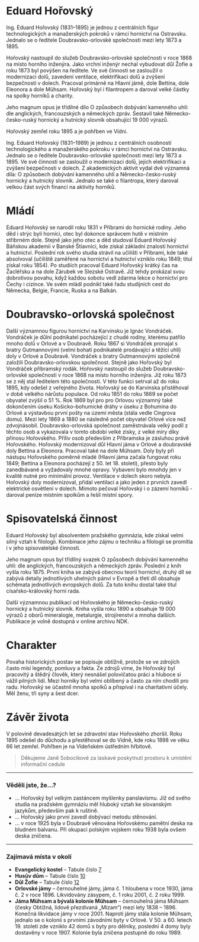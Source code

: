 # Eduard Hořovský

Ing. Eduard Hořovský (1831–1895) je jednou z centrálních figur technologických a manažerských pokroků v rámci hornictví na Ostravsku. Jednalo se o ředitele Doubravsko-orlovské společnosti mezi lety 1873 a 1895.

Hořovský nastoupil do služeb Doubravsko-orlovské společnosti v roce 1868 na místo horního inženýra. Jako vrchní inženýr nechal vybudovat důl Žofie a roku 1873 byl povýšen na ředitele. Ve své činnosti se zasloužil o modernizaci dolů, zavedení ventilace, elektrifikaci dolů a zvýšení bezpečnosti v dolech. Pracoval primárně na Hlavní jámě, dole Bettina, dole Eleonora a dole Mühsam. Hořovský byl i filantropem a daroval velké částky na spolky horníků a charity.

Jeho magnum opus je třídílné dílo O způsobech dobývání kamenného uhlí: dle anglických, francouzských a německých zpráv. Sestavil také Německo-česko-ruský hornický a hutnický slovník obsahující 19 000 výrazů.

Hořovský zemřel roku 1895 a je pohřben ve Vídni.

Ing. Eduard Hořovský (1831–1989) je jednou z centrálních osobností technologického a manažerského pokroku v rámci hornictví na Ostravsku. Jednalo se o ředitele Doubravsko-orlovské společnosti mezi lety 1873 a 1895. Ve své činnosti se zasloužil o modernizaci dolů, jejich elektrifikaci a zvýšení bezpečnosti v dolech. Z akademických aktivit vydal dvě významná díla: O způsobech dobývání kamenného uhlí a Německo-česko-ruský hornický a hutnický slovník. Jednalo se také o filantropa, který daroval velkou část svých financí na aktivity horníků.

# Mládí

Eduard Hořovský se narodil roku 1831 v Příbrami do hornické rodiny. Jeho děd i strýc byli horníci, otec byl dokonce správcem hutě v místním stříbrném dole. Stejně jako jeho otec a děd studoval Eduard Hořovský Báňskou akademii v Banské Štiavnici, kde získal základní znalosti hornictví a hutnictví. Poslední rok svého studia strávil na učilišti v Příbrami, kde také absolvoval (učiliště zaměřené na hornictví a hutnictví vzniklo roku 1849; titul získal roku 1854). Po studiích pracoval Eduard Hořovský krátký čas na Žacléřsku a na dole Zárubek ve Slezské Ostravě. Již tehdy prokázal svou dobrotivou povahu, když každou sobotu vedl zdarma lekce o hornictví pro Čechy i cizince. Ve svém mládí podnikl také řadu studijních cest do Německa, Belgie, Francie, Ruska a na Balkán.

# Doubravsko-orlovská společnost

Další významnou figurou hornictví na Karvinsku je Ignác Vondráček. Vondráček je důlní podnikatel pocházející z chudé rodiny, kterému patřilo mnoho dolů v Orlové a v Doubravě. Roku 1867 si Vondráček pronajal s bratry Gutmannovými (velmi bohatí podnikatelé prodávající a těžící uhlí) doly v Orlové a Doubravě. Vondráček s bratry Gutmannovými společně založili Doubravsko-orlovskou společnost. Stejně jako Hořovský byl Vondráček příbramský rodák.
Hořovský nastoupil do služeb Doubravsko-orlovské společnosti v roce 1868 na místo horního inženýra. Již roku 1873 se z něj stal ředitelem této společnosti. V této funkci setrval až do roku 1895, kdy odešel z veřejného života.
Hořovský se do Karvinska přistěhoval v době velkého nárůstu populace. Od roku 1851 do roku 1869 se počet obyvatel zvýšil o 51 %. Rok 1869 byl pro pro Orlovou významný také dokončením úseku Košicko–bohumické dráhy v úseku z Bohumína do Orlové a výstavbou první pošty na území města (stála vedle Cingrova domu). Mezi lety 1869 a 1880 se následně počet obyvatel Orlové více než zdvojnásobil. Doubravsko-orlovská společnost zaměstnávala velký podíl z těchto osob a vykazovala v tomto období velké zisky, z velké míry díky přínosu Hořovského. Příliv osob především z Příbramska je zásluhou právě Hořovského.
Hořovský modernizoval důl Hlavní jáma v Orlové a doubravské doly Bettina a Eleonora. Pracoval také na dole Mühsam. Doly byly při nástupu Hořovského poměrně mladé (Hlavní jáma začala fungovat roku 1849; Bettina a Eleonora pocházejí z 50. let 18. století), přesto byly zanedbávané a vyžadovaly mnohé opravy. Vybavení bylo mnohdy jen v kvalitě nutné pro minimální provoz. Ventilace v dolech skoro nebyla. Hořovský doly modernizoval, přidal ventilaci a jako jeden z prvních zavedl elektrické osvětlení v dolech. Mimoto pečoval Hořovský i o zázemí horníků - daroval peníze místním spolkům a řešil místní spory.

# Spisovatelská činnost

Eduard Hořovský byl absolventem pražského gymnázia, kde získal velmi silný vztah k filologii. Kombinace jeho zájmu o techniku a filologii se promítla i v jeho spisovatelské činnosti.

Jeho magnum opus byl třídílný svazek O způsobech dobývání kamenného uhlí: dle anglických, francouzských a německých zpráv. Poslední z knih vyšla roku 1875. První kniha se zabývá obecnou teorií hornictví, druhý díl se zabývá detaily jednotlivých uhelných pánví v Evropě a třetí díl obsahuje schémata jednotlivých evropských dolů. Za tuto knihu dostal také titul císařsko-královský horní rada.

Další významnou publikací od Hořovského je Německo-česko-ruský hornický a hutnický slovník. Kniha vyšla roku 1890 a obsahuje 19 000 výrazů z oborů mineralogie, metalurgie, strojírenství a mnoha dalších. Publikace je volně dostupná v online archivu NDK.

# Charakter

Povaha historických postav se popisuje obtížně, protože se ve zdrojích často mísí legendy, pomluvy a fakta. Ze zdrojů víme, že Hořovský byl pracovitý a štědrý člověk, který nesnášel polovičatou práci a hluboce si vážil pilných lidí. Mezi horníky byl velmi oblíbený a často za ním chodili pro radu. Hořovský se účastnil mnoha spolků a přispíval i na charitativní účely. 
Měl ženu, tři syny a šest dcer.

# Závěr života

V polovině devadesátých let se zdravotní stav Hořovského zhoršil. Roku 1895 odešel do důchodu a přestěhoval se do Vídně, kde roku 1898 ve věku 66 let zemřel. Pohřben je na Vídeňském ústředním hřbitově.

> Děkujeme Janě Sobocikové za laskavé poskytnutí prostoru k umístění informační cedule

---

### Věděli jste, že...?

- ... Hořovský byl velkým zastáncem myšlenky panslavismu. Již od svého studia na pražském gymnáziu měl hluboký vztah ke slovanským jazykům, především pak k ruštině.
- ... Hořovský jako první zavedl dobývací metodu stěnování.
- ... v roce 1925 byla v Doubravě věnována Hořovskému pamětní deska na bludném balvanu. Při okupaci polským vojskem roku 1938 byla ovšem deska zničena.

---

### Zajímavá místa v okolí

- **Evangelický kostel** – Tabule číslo [7](/misto/7)
- **Husův dům** – Tabule číslo [10](/misto/10)
- **Důl Žofie** – Tabule číslo [12](/misto/12)
- **Orlovské jámy** – černouhelné jámy, jáma č. 1 hloubena v roce 1930, jáma č. 2 v roce 1896. Likvidovány zásypem, č. 1 roku 2001, č. 2 roku 1999.
- **Jáma Mühsam a bývalá kolonie Mühsam** – černouhelná jáma Mühsam (česky Obtížná, lidově přezdívaná „Mízam“) mezi lety 1838 – 1896. Konečná likvidace jámy v roce 2001. Naproti jámy stála kolonie Mühsam, jednalo se o kolonii s prvními závodními byty v Orlové. V 50. a 60. letech 19. století zde vzniklo 42 domů s byty pro dělníky, poslední 4 domy byly dostavěny v roce 1907. Kolonie byla zničena postupně do roku 1989.